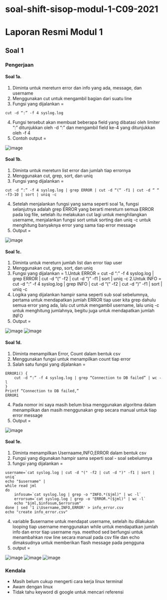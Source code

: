 # soal-shift-sisop-modul-1-C09-2021
# Laporan Resmi Modul 1 #

## Soal 1 ##
### Pengerjaan ###
#### Soal 1a. ####
1. Diminta untuk mereturn error dan info yang ada, message, dan username
2. Menggunakan cut untuk mengambil bagian dari suatu line
3. Fungsi yang dijalankan = 
  ```
  cut -d “:” -f 4 syslog.log
  ```
4. Fungsi tersebut akan membuat beberapa field yang dibatasi oleh limiter “:” ditunjukkan oleh -d “:” dan mengambil field ke-4 yang ditunjukkan oleh -f 4
5. Contoh output = 

![image](https://user-images.githubusercontent.com/63279983/113287716-22f65800-9318-11eb-8457-5b492e6f3fa2.png)


#### Soal 1b. ####
1. Diminta untuk mereturn list error dan jumlah tiap errornya
2. Menggunakan cut, grep, sort, dan uniq
3. Fungsi yang dijalankan = 
  ```
  cut -d “:” -f 4 syslog.log | grep ERROR | cut -d “(“ -f1 | cut -d “ “ -f3-10 | sort | uniq -c
  ```
4. Setelah menjalankan fungsi yang sama seperti soal 1a, fungsi selanjutnya adalah grep ERROR yang berarti mereturn semua ERROR pada log file, setelah itu melakukan cut lagi untuk menghilangkan username, menjalankan fungsi sort untuk sorting dan uniq -c untuk menghitung banyaknya error yang sama tiap error message
5. Output = 

![image](https://user-images.githubusercontent.com/63279983/113287755-330e3780-9318-11eb-85ae-7eb6e45ec612.png)


#### Soal 1c. ####
1. Diminta untuk mereturn jumlah list dan error tiap user
2. Menggunakan cut, grep, sort, dan uniq
3. Fungsi yang dijalankan = 
  1.Untuk ERROR = cut -d “:” -f 4 syslog.log | grep ERROR | cut -d “(“ -f2 | cut -d “)” -f1 | sort | uniq -c
  2.Untuk INFO = cut -d “:” -f 4 syslog.log | grep INFO | cut -d “(“ -f2 | cut -d “)” -f1 | sort | uniq -c
4. Logika yang dijalankan hampir sama seperti sub soal sebelumnya, pertama untuk mendapatkan jumlah ERROR tiap user kita grep dahulu semua error yang ada, lalu cut untuk mengambil username, lalu uniq -c untuk menghitung jumlahnya, begitu juga untuk mendapatkan jumlah INFO
5. Output =

![image](https://user-images.githubusercontent.com/63279983/113287792-40c3bd00-9318-11eb-925b-b4ffd3c6a386.png)
![image](https://user-images.githubusercontent.com/63279983/113287814-48836180-9318-11eb-8d03-d05162ef7516.png)


#### Soal 1d. ####
1. Diminta menampilkan Error, Count dalam bentuk csv
2. Menggunakan fungsi untuk menampilkan count tiap error
3. Salah satu fungsi yang dijalankan = 
```
ERROR1() {
	cut -d “:” -f 4 syslog.log | grep “Connection to DB failed” | wc -l
}
Printf “Connection to DB failed,”
ERROR1
```
4. Pada nomor ini saya masih belum bisa menggunakan algoritma dalam menampilkan dan masih menggunakan grep secara manual untuk tiap error message
5. Output = 

![image](https://user-images.githubusercontent.com/63279983/113287856-546f2380-9318-11eb-911a-64825fa71358.png)


#### Soal 1e. ####
1. Diminta menampilkan Usernaame,INFO,ERROR dalam bentuk csv
2. Fungsi yang digunakan hampir sama seperti soal - soal sebelumnya
3. fungsi yang dijalankan =
```
username=`cat syslog.log | cut -d "(" -f2 | cut -d ")" -f1 | sort | uniq`
echo "$username" |
while read jml
do
	infosum=`cat syslog.log | grep -o "INFO.*($jml)" | wc -l`
	errorsum=`cat syslog.log | grep -o "ERROR.*($jml)" | wc -l`
	echo "$jml,$infosum,$errorsum"
done | sed '1 i\Username,INFO,ERROR' > info_error.csv
echo "create info_error.csv"
```
4. variable $username untuk mendapat username, setelah itu dilakukan looping tiap username menggunakan while untuk mendapatkan jumlah info dan error tiap username nya. meethod sed berfungsi untuk menambahkan row line secara manual pada csv file dan echo dimaksudnya untuk memberikan flash message pada pengguna
5. output = 

![image](https://user-images.githubusercontent.com/63279983/113467024-809ab980-946a-11eb-8731-a28f920763de.png)
![image](https://user-images.githubusercontent.com/63279983/113467035-927c5c80-946a-11eb-8117-3487ef733e19.png)
![image](https://user-images.githubusercontent.com/63279983/113467046-a2943c00-946a-11eb-83e7-92f8304d8dd9.png)


### Kendala ###
- Masih belum cukup mengerti cara kerja linux terminal
- Awam dengan linux
- Tidak tahu keyword di google untuk mencari referensi
